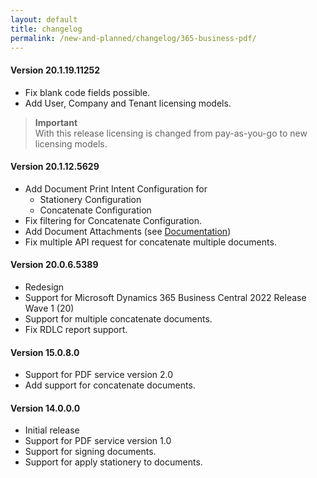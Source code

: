 ```yaml
---
layout: default
title: changelog
permalink: /new-and-planned/changelog/365-business-pdf/
---
```


#### Version 20.1.19.11252

 - Fix blank code fields possible.
 - Add User, Company and Tenant licensing models.

> **Important**<br>With this release licensing is changed from pay-as-you-go to new licensing models.

#### Version 20.1.12.5629

 - Add Document Print Intent Configuration for
   - Stationery Configuration
   - Concatenate Configuration
 - Fix filtering for Concatenate Configuration.
 - Add Document Attachments (see [Documentation](https://docs.365businessdev.com/en-US/365-business-pdf/document-attachments/))
 - Fix multiple API request for concatenate multiple documents.

#### Version 20.0.6.5389

 - Redesign
 - Support for Microsoft Dynamics 365 Business Central 2022 Release Wave 1 (20)
 - Support for multiple concatenate documents.
 - Fix RDLC report support.

#### Version 15.0.8.0

 - Support for PDF service version 2.0
 - Add support for concatenate documents.

#### Version 14.0.0.0

 - Initial release
 - Support for PDF service version 1.0
 - Support for signing documents.
 - Support for apply stationery to documents.